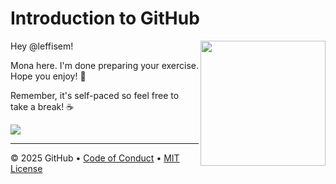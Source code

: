 # Introduction to GitHub

<img src="https://octodex.github.com/images/Professortocat_v2.png" align="right" height="200px" />

Hey @leffisem!

Mona here. I'm done preparing your exercise. Hope you enjoy! 💚

Remember, it's self-paced so feel free to take a break! ☕️

[![](https://img.shields.io/badge/Go%20to%20Exercise-%E2%86%92-1f883d?style=for-the-badge&logo=github&labelColor=197935)](https://github.com/leffisem/skills-introduction-to-github/issues/1)

---

&copy; 2025 GitHub &bull; [Code of Conduct](https://www.contributor-covenant.org/version/2/1/code_of_conduct/code_of_conduct.md) &bull; [MIT License](https://gh.io/mit)

